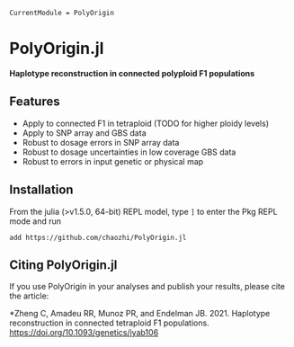 ```@meta
CurrentModule = PolyOrigin
```

# PolyOrigin.jl

**Haplotype reconstruction in connected polyploid F1 populations**

## Features

- Apply to connected F1 in tetraploid (TODO for higher ploidy levels)
- Apply to SNP array and GBS data
- Robust to dosage errors in SNP array data
- Robust to dosage uncertainties in low coverage GBS data
- Robust to errors in input genetic or physical map

## Installation
From the julia (>v1.5.0, 64-bit) REPL model, type `]` to enter the Pkg REPL mode and run

```pkg
add https://github.com/chaozhi/PolyOrigin.jl
```

## Citing PolyOrigin.jl

If you use PolyOrigin in your analyses and publish your results, please cite the article:

 *Zheng C, Amadeu RR, Munoz PR, and Endelman JB. 2021. Haplotype reconstruction in connected tetraploid F1 populations. https://doi.org/10.1093/genetics/iyab106
